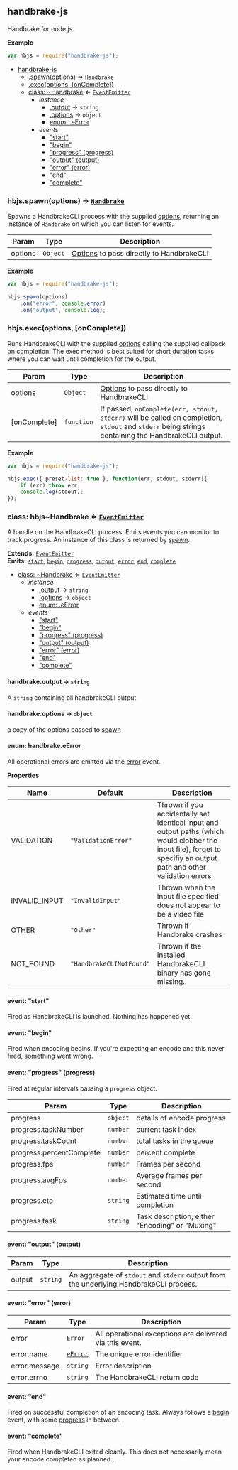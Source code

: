 <a name="module_handbrake-js"></a>
## handbrake-js
Handbrake for node.js.

**Example**  
```js
var hbjs = require("handbrake-js");
```

* [handbrake-js](#module_handbrake-js)
  * [.spawn(options)](#module_handbrake-js.spawn) ⇒ <code>[Handbrake](#module_handbrake-js..Handbrake)</code>
  * [.exec(options, [onComplete])](#module_handbrake-js.exec)
  * [class: ~Handbrake](#module_handbrake-js..Handbrake) ⇐ <code>[EventEmitter](http://nodejs.org/api/events.html)</code>
    * _instance_
      * [.output](#module_handbrake-js..Handbrake#output) → <code>string</code>
      * [.options](#module_handbrake-js..Handbrake#options) → <code>object</code>
      * [enum: .eError](#module_handbrake-js..Handbrake#eError)
    * _events_
      * ["start"](#module_handbrake-js..Handbrake#event_start)
      * ["begin"](#module_handbrake-js..Handbrake#event_begin)
      * ["progress" (progress)](#module_handbrake-js..Handbrake#event_progress)
      * ["output" (output)](#module_handbrake-js..Handbrake#event_output)
      * ["error" (error)](#module_handbrake-js..Handbrake#event_error)
      * ["end"](#module_handbrake-js..Handbrake#event_end)
      * ["complete"](#module_handbrake-js..Handbrake#event_complete)

<a name="module_handbrake-js.spawn"></a>
### hbjs.spawn(options) ⇒ <code>[Handbrake](#module_handbrake-js..Handbrake)</code>
Spawns a HandbrakeCLI process with the supplied [options](https://trac.handbrake.fr/wiki/CLIGuide#options), returning an instance of `Handbrake` on which you can listen for events.


| Param | Type | Description |
| --- | --- | --- |
| options | <code>Object</code> | [Options](https://trac.handbrake.fr/wiki/CLIGuide#options) to pass directly to HandbrakeCLI |

**Example**  
```js
var hbjs = require("handbrake-js");

hbjs.spawn(options)
    .on("error", console.error)
    .on("output", console.log);
```
<a name="module_handbrake-js.exec"></a>
### hbjs.exec(options, [onComplete])
Runs HandbrakeCLI with the supplied [options](https://trac.handbrake.fr/wiki/CLIGuide#options) calling the supplied callback on completion. The exec method is best suited for short duration tasks where you can wait until completion for the output.


| Param | Type | Description |
| --- | --- | --- |
| options | <code>Object</code> | [Options](https://trac.handbrake.fr/wiki/CLIGuide#options) to pass directly to HandbrakeCLI |
| [onComplete] | <code>function</code> | If passed, `onComplete(err, stdout, stderr)` will be called on completion, `stdout` and `stderr` being strings containing the HandbrakeCLI output. |

**Example**  
```js
var hbjs = require("handbrake-js");

hbjs.exec({ preset-list: true }, function(err, stdout, stderr){
    if (err) throw err;
    console.log(stdout);
});
```
<a name="module_handbrake-js..Handbrake"></a>
### class: hbjs~Handbrake ⇐ <code>[EventEmitter](http://nodejs.org/api/events.html)</code>
A handle on the HandbrakeCLI process. Emits events you can monitor to track progress. An instance of this class is returned by [spawn](#module_handbrake-js.spawn).

**Extends:** <code>[EventEmitter](http://nodejs.org/api/events.html)</code>  
**Emits**: <code>[start](#module_handbrake-js..Handbrake#event_start)</code>, <code>[begin](#module_handbrake-js..Handbrake#event_begin)</code>, <code>[progress](#module_handbrake-js..Handbrake#event_progress)</code>, <code>[output](#module_handbrake-js..Handbrake#event_output)</code>, <code>[error](#module_handbrake-js..Handbrake#event_error)</code>, <code>[end](#module_handbrake-js..Handbrake#event_end)</code>, <code>[complete](#module_handbrake-js..Handbrake#event_complete)</code>  

* [class: ~Handbrake](#module_handbrake-js..Handbrake) ⇐ <code>[EventEmitter](http://nodejs.org/api/events.html)</code>
  * _instance_
    * [.output](#module_handbrake-js..Handbrake#output) → <code>string</code>
    * [.options](#module_handbrake-js..Handbrake#options) → <code>object</code>
    * [enum: .eError](#module_handbrake-js..Handbrake#eError)
  * _events_
    * ["start"](#module_handbrake-js..Handbrake#event_start)
    * ["begin"](#module_handbrake-js..Handbrake#event_begin)
    * ["progress" (progress)](#module_handbrake-js..Handbrake#event_progress)
    * ["output" (output)](#module_handbrake-js..Handbrake#event_output)
    * ["error" (error)](#module_handbrake-js..Handbrake#event_error)
    * ["end"](#module_handbrake-js..Handbrake#event_end)
    * ["complete"](#module_handbrake-js..Handbrake#event_complete)

<a name="module_handbrake-js..Handbrake#output"></a>
#### handbrake.output → <code>string</code>
A `string` containing all handbrakeCLI output

<a name="module_handbrake-js..Handbrake#options"></a>
#### handbrake.options → <code>object</code>
a copy of the options passed to [spawn](#module_handbrake-js.spawn)

<a name="module_handbrake-js..Handbrake#eError"></a>
#### enum: handbrake.eError
All operational errors are emitted via the [error](#module_handbrake-js..Handbrake#event_error) event.

**Properties**

| Name | Default | Description |
| --- | --- | --- |
| VALIDATION | <code>"ValidationError"</code> | Thrown if you accidentally set identical input and output paths (which would clobber the input file), forget to specifiy an output path and other validation errors |
| INVALID_INPUT | <code>"InvalidInput"</code> | Thrown when the input file specified does not appear to be a video file |
| OTHER | <code>"Other"</code> | Thrown if Handbrake crashes |
| NOT_FOUND | <code>"HandbrakeCLINotFound"</code> | Thrown if the installed HandbrakeCLI binary has gone missing.. |

<a name="module_handbrake-js..Handbrake#event_start"></a>
#### event: "start"
Fired as HandbrakeCLI is launched. Nothing has happened yet.

<a name="module_handbrake-js..Handbrake#event_begin"></a>
#### event: "begin"
Fired when encoding begins. If you're expecting an encode and this never fired, something went wrong.

<a name="module_handbrake-js..Handbrake#event_progress"></a>
#### event: "progress" (progress)
Fired at regular intervals passing a `progress` object.


| Param | Type | Description |
| --- | --- | --- |
| progress | <code>object</code> | details of encode progress |
| progress.taskNumber | <code>number</code> | current task index |
| progress.taskCount | <code>number</code> | total tasks in the queue |
| progress.percentComplete | <code>number</code> | percent complete |
| progress.fps | <code>number</code> | Frames per second |
| progress.avgFps | <code>number</code> | Average frames per second |
| progress.eta | <code>string</code> | Estimated time until completion |
| progress.task | <code>string</code> | Task description, either "Encoding" or "Muxing" |

<a name="module_handbrake-js..Handbrake#event_output"></a>
#### event: "output" (output)

| Param | Type | Description |
| --- | --- | --- |
| output | <code>string</code> | An aggregate of `stdout` and `stderr` output from the underlying HandbrakeCLI process. |

<a name="module_handbrake-js..Handbrake#event_error"></a>
#### event: "error" (error)

| Param | Type | Description |
| --- | --- | --- |
| error | <code>Error</code> | All operational exceptions are delivered via this event. |
| error.name | <code>[eError](#module_handbrake-js..Handbrake#eError)</code> | The unique error identifier |
| error.message | <code>string</code> | Error description |
| error.errno | <code>string</code> | The HandbrakeCLI return code |

<a name="module_handbrake-js..Handbrake#event_end"></a>
#### event: "end"
Fired on successful completion of an encoding task. Always follows a [begin](#module_handbrake-js..Handbrake#event_begin) event, with some [progress](#module_handbrake-js..Handbrake#event_progress) in between.

<a name="module_handbrake-js..Handbrake#event_complete"></a>
#### event: "complete"
Fired when HandbrakeCLI exited cleanly. This does not necessarily mean your encode completed as planned..

